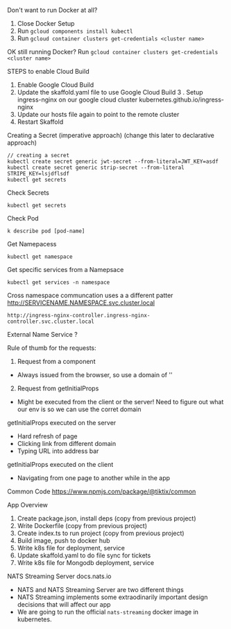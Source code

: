 Don't want to run Docker at all?

1. Close Docker Setup
2. Run `gcloud components install kubectl`
3. Run `gcloud container clusters get-credentials <cluster name>`

OK still running Docker?
Run `gcloud container clusters get-credentials <cluster name>`

STEPS to enable Cloud Build

1. Enable Google Cloud Build
2. Update the skaffold.yaml file to use Google Cloud Build
   3 . Setup ingress-nginx on our google cloud cluster kubernetes.github.io/ingress-nginx
3. Update our hosts file again to point to the remote cluster
4. Restart Skaffold

Creating a Secret (imperative approach) (change this later to declarative approach)

```
// creating a secret
kubectl create secret generic jwt-secret --from-literal=JWT_KEY=asdf
kubectl create secret generic strip-secret --from-literal STRIPE_KEY=lsjdflsdf
kubectl get secrets
```

Check Secrets

```
kubectl get secrets
```

Check Pod

```
k describe pod [pod-name]
```

Get Namepacess

```
kubectl get namespace
```

Get specific services from a Namepsace

```
kubectl get services -n namespace
```

Cross namespace communcation uses a a different patter
http://SERVICENAME.NAMESPACE.svc.cluster.local

```
http://ingress-nginx-controller.ingress-nginx-controller.svc.cluster.local
```

External Name Service ?

Rule of thumb for the requests:

1. Request from a component

- Always issued from the browser, so use a domain of ''

2. Request from getInitialProps

- Might be executed from the client or the server! Need to figure out what our env is so we can use the corret domain

getInitialProps executed on the server

- Hard refresh of page
- Clicking link from different domain
- Typing URL into address bar

getInitialProps executed on the client

- Navigating from one page to another while in the app

Common Code
https://www.npmjs.com/package/@tiktix/common

App Overview

1. Create package.json, install deps (copy from previous project)
2. Write Dockerfile (copy from previous project)
3. Create index.ts to run project (copy from previous project)
4. Build image, push to docker hub
5. Write k8s file for deployment, service
6. Update skaffold.yaml to do file sync for tickets
7. Write k8s file for Mongodb deployment, service

NATS Streaming Server
docs.nats.io

- NATS and NATS Streaming Server are two different things
- NATS Streaming implements some extraodinarily important design decisions that will affect our app
- We are going to run the official `nats-streaming` docker image in kubernetes.
